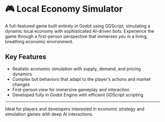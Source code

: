 # 🎮 Local Economy Simulator

A full-featured game built entirely in Godot using GDScript, simulating a dynamic local economy with sophisticated AI-driven bots. Experience the game through a first-person perspective that immerses you in a living, breathing economic environment.

## Key Features

- Realistic economic simulation with supply, demand, and pricing dynamics  
- Complex bot behaviors that adapt to the player’s actions and market changes  
- First-person view for immersive gameplay and interaction  
- Developed fully in Godot Engine with efficient GDScript scripting  

---

Ideal for players and developers interested in economic strategy and simulation games with deep AI interactions.
